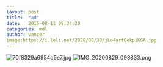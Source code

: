 ```yaml
---
layout: post
title:  "ad"
date:   2015-08-11 09:34:20
categories: mdl
author: vanzer
image:https://i.loli.net/2020/08/30/jLo4artQekpiKGA.jpg
---
```

![70f8329a6954d5e7.jpg](https://i.loli.net/2020/08/30/sGYgXJotU5eRhDP.jpg)
![IMG_20200829_093833.png](https://i.loli.net/2020/08/30/MZmQLgFrSWsPl8I.png)
